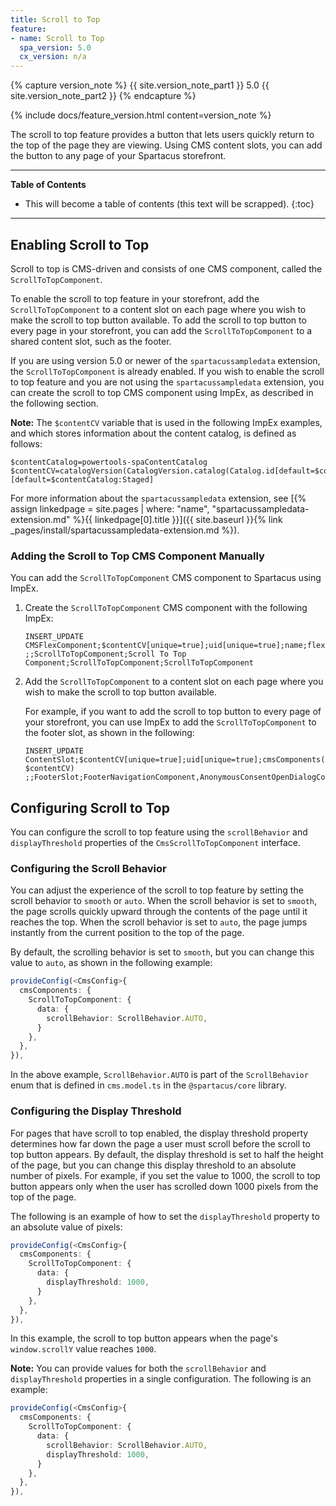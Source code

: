 ```yaml
---
title: Scroll to Top
feature:
- name: Scroll to Top
  spa_version: 5.0
  cx_version: n/a
---
```


{% capture version_note %}
{{ site.version_note_part1 }} 5.0 {{ site.version_note_part2 }}
{% endcapture %}

{% include docs/feature_version.html content=version_note %}

The scroll to top feature provides a button that lets users quickly return to the top of the page they are viewing. Using CMS content slots, you can add the button to any page of your Spartacus storefront.

***

**Table of Contents**

- This will become a table of contents (this text will be scrapped).
{:toc}

***

## Enabling Scroll to Top

Scroll to top is CMS-driven and consists of one CMS component, called the `ScrollToTopComponent`.

To enable the scroll to top feature in your storefront, add the `ScrollToTopComponent` to a content slot on each page where you wish to make the scroll to top button available. To add the scroll to top button to every page in your storefront, you can add the `ScrollToTopComponent` to a shared content slot, such as the footer.

If you are using version 5.0 or newer of the `spartacussampledata` extension, the `ScrollToTopComponent` is already enabled. If you wish to enable the scroll to top feature and you are not using the `spartacussampledata` extension, you can create the scroll to top CMS component using ImpEx, as described in the following section.

**Note:** The `$contentCV` variable that is used in the following ImpEx examples, and which stores information about the content catalog, is defined as follows:

```text
$contentCatalog=powertools-spaContentCatalog
$contentCV=catalogVersion(CatalogVersion.catalog(Catalog.id[default=$contentCatalog]),CatalogVersion.version[default=Staged])[default=$contentCatalog:Staged]
```

For more information about the `spartacussampledata` extension, see [{% assign linkedpage = site.pages | where: "name", "spartacussampledata-extension.md" %}{{ linkedpage[0].title }}]({{ site.baseurl }}{% link _pages/install/spartacussampledata-extension.md %}).

### Adding the Scroll to Top CMS Component Manually

You can add the `ScrollToTopComponent` CMS component to Spartacus using ImpEx.

1. Create the `ScrollToTopComponent` CMS component with the following ImpEx:

   ```text
   INSERT_UPDATE CMSFlexComponent;$contentCV[unique=true];uid[unique=true];name;flexType;&componentRef
   ;;ScrollToTopComponent;Scroll To Top Component;ScrollToTopComponent;ScrollToTopComponent
   ```

1. Add the `ScrollToTopComponent` to a content slot on each page where you wish to make the scroll to top button available.

   For example, if you want to add the scroll to top button to every page of your storefront, you can use ImpEx to add the `ScrollToTopComponent` to the footer slot, as shown in the following:

   ```text
   INSERT_UPDATE ContentSlot;$contentCV[unique=true];uid[unique=true];cmsComponents(uid, $contentCV)
   ;;FooterSlot;FooterNavigationComponent,AnonymousConsentOpenDialogComponent,NoticeTextParagraph,AnonymousConsentManagementBannerComponent,ProfileTagComponent,ScrollToTopComponent 
   ```

## Configuring Scroll to Top

You can configure the scroll to top feature using the `scrollBehavior` and `displayThreshold` properties of the `CmsScrollToTopComponent` interface.

### Configuring the Scroll Behavior

You can adjust the experience of the scroll to top feature by setting the scroll behavior to `smooth` or `auto`. When the scroll behavior is set to `smooth`, the page scrolls quickly upward through the contents of the page until it reaches the top. When the scroll behavior is set to `auto`, the page jumps instantly from the current position to the top of the page.

By default, the scrolling behavior is set to `smooth`, but you can change this value to `auto`, as shown in the following example:

```ts
provideConfig(<CmsConfig>{
  cmsComponents: {
    ScrollToTopComponent: {
      data: {
        scrollBehavior: ScrollBehavior.AUTO,
      }
    },
  },
}),
```

In the above example, `ScrollBehavior.AUTO` is part of the `ScrollBehavior` enum that is defined in `cms.model.ts` in the `@spartacus/core` library.

### Configuring the Display Threshold

For pages that have scroll to top enabled, the display threshold property determines how far down the page a user must scroll before the scroll to top button appears. By default, the display threshold is set to half the height of the page, but you can change this display threshold to an absolute number of pixels. For example, if you set the value to 1000, the scroll to top button appears only when the user has scrolled down 1000 pixels from the top of the page.

The following is an example of how to set the `displayThreshold` property to an absolute value of pixels:

```ts
provideConfig(<CmsConfig>{
  cmsComponents: {
    ScrollToTopComponent: {
      data: {
        displayThreshold: 1000,
      }
    },
  },
}),
```

In this example, the scroll to top button appears when the page's `window.scrollY` value reaches `1000`.

**Note:** You can provide values for both the `scrollBehavior` and `displayThreshold` properties in a single configuration. The following is an example:

```ts
provideConfig(<CmsConfig>{
  cmsComponents: {
    ScrollToTopComponent: {
      data: {
        scrollBehavior: ScrollBehavior.AUTO,
        displayThreshold: 1000,
      }
    },
  },
}),
```
